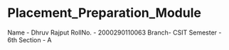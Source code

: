 # Placement_Preparation_Module

Name - Dhruv Rajput
RollNo. - 2000290110063
Branch- CSIT
Semester - 6th
Section - A
